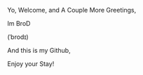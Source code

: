 
Yo, Welcome, and A Couple More Greetings,



Im BroD



(ˈbrodɪ)



And this is my Github,

Enjoy your Stay!


